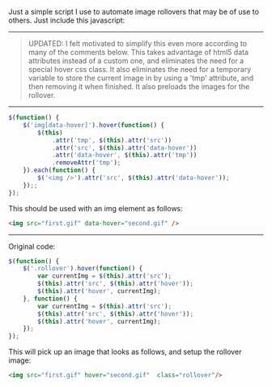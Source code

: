 Just a simple script I use to automate image rollovers that may be of use to others.  Just include this javascript:

---

>	UPDATED: I felt motivated to simplify this even more according to many of the comments below.  This takes advantage of html5 data attributes instead of a custom one, and eliminates the need for a special hover css class.  It also eliminates the need for a temporary variable to store the current image in by using a 'tmp' attribute, and then removing it when finished.  It also preloads the images for the rollover.

---

```javascript
$(function() {
	$('img[data-hover]').hover(function() {
		$(this)
			.attr('tmp', $(this).attr('src'))
			.attr('src', $(this).attr('data-hover'))
			.attr('data-hover', $(this).attr('tmp'))
			.removeAttr('tmp');
	}).each(function() {
		$('<img />').attr('src', $(this).attr('data-hover'));
	});;
});
```

This should be used with an img element as follows:

```html
<img src="first.gif" data-hover="second.gif" />
```

---

Original code:

```javascript
$(function() {
	$('.rollover').hover(function() {
		var currentImg = $(this).attr('src');
		$(this).attr('src', $(this).attr('hover'));
		$(this).attr('hover', currentImg);
	}, function() {
		var currentImg = $(this).attr('src');
		$(this).attr('src', $(this).attr('hover'));
		$(this).attr('hover', currentImg);
	});
});
```

This will pick up an image that looks as follows, and setup the rollover image:

```html
<img src="first.gif" hover="second.gif"  class="rollover"/>
```
